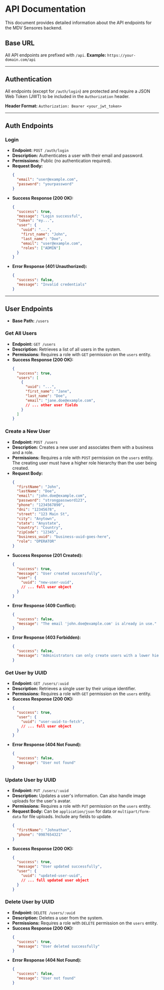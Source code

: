 # API Documentation

This document provides detailed information about the API endpoints for the MDV Sensores backend.

## Base URL

All API endpoints are prefixed with `/api`.
**Example:** `https://your-domain.com/api`

---

## Authentication

All endpoints (except for `/auth/login`) are protected and require a JSON Web Token (JWT) to be included in the `Authorization` header.

**Header Format:**
`Authorization: Bearer <your_jwt_token>`

---

## Auth Endpoints

### Login

-   **Endpoint:** `POST /auth/login`
-   **Description:** Authenticates a user with their email and password.
-   **Permissions:** Public (no authentication required).
-   **Request Body:**
    ```json
    {
      "email": "user@example.com",
      "password": "yourpassword"
    }
    ```
-   **Success Response (200 OK):**
    ```json
    {
      "success": true,
      "message": "Login successful",
      "token": "ey...",
      "user": {
        "uuid": "...",
        "first_name": "John",
        "last_name": "Doe",
        "email": "user@example.com",
        "roles": ["ADMIN"]
      }
    }
    ```
-   **Error Response (401 Unauthorized):**
    ```json
    {
      "success": false,
      "message": "Invalid credentials"
    }
    ```

---

## User Endpoints

-   **Base Path:** `/users`

### Get All Users

-   **Endpoint:** `GET /users`
-   **Description:** Retrieves a list of all users in the system.
-   **Permissions:** Requires a role with `GET` permission on the `users` entity.
-   **Success Response (200 OK):**
    ```json
    {
      "success": true,
      "users": [
        {
          "uuid": "...",
          "first_name": "Jane",
          "last_name": "Doe",
          "email": "jane.doe@example.com",
          // ... other user fields
        }
      ]
    }
    ```

### Create a New User

-   **Endpoint:** `POST /users`
-   **Description:** Creates a new user and associates them with a business and a role.
-   **Permissions:** Requires a role with `POST` permission on the `users` entity. The creating user must have a higher role hierarchy than the user being created.
-   **Request Body:**
    ```json
    {
      "firstName": "John",
      "lastName": "Doe",
      "email": "john.doe@example.com",
      "password": "strongpassword123",
      "phone": "1234567890",
      "dni": "12345678",
      "street": "123 Main St",
      "city": "Anytown",
      "state": "Anystate",
      "country": "Country",
      "zipCode": "12345",
      "business_uuid": "business-uuid-goes-here",
      "role": "OPERATOR"
    }
    ```
-   **Success Response (201 Created):**
    ```json
    {
      "success": true,
      "message": "User created successfully",
      "user": {
        "uuid": "new-user-uuid",
        // ... full user object
      }
    }
    ```
-   **Error Response (409 Conflict):**
    ```json
    {
      "success": false,
      "message": "The email 'john.doe@example.com' is already in use."
    }
    ```
-   **Error Response (403 Forbidden):**
    ```json
    {
      "success": false,
      "message": "Administrators can only create users with a lower hierarchy level."
    }
    ```

### Get User by UUID

-   **Endpoint:** `GET /users/:uuid`
-   **Description:** Retrieves a single user by their unique identifier.
-   **Permissions:** Requires a role with `GET` permission on the `users` entity.
-   **Success Response (200 OK):**
    ```json
    {
      "success": true,
      "user": {
        "uuid": "user-uuid-to-fetch",
        // ... full user object
      }
    }
    ```
-   **Error Response (404 Not Found):**
    ```json
    {
      "success": false,
      "message": "User not found"
    }
    ```

### Update User by UUID

-   **Endpoint:** `PUT /users/:uuid`
-   **Description:** Updates a user's information. Can also handle image uploads for the user's avatar.
-   **Permissions:** Requires a role with `PUT` permission on the `users` entity.
-   **Request Body:** Can be `application/json` for data or `multipart/form-data` for file uploads. Include any fields to update.
    ```json
    {
      "firstName": "Johnathan",
      "phone": "0987654321"
    }
    ```
-   **Success Response (200 OK):**
    ```json
    {
      "success": true,
      "message": "User updated successfully",
      "user": {
        "uuid": "updated-user-uuid",
        // ... full updated user object
      }
    }
    ```

### Delete User by UUID

-   **Endpoint:** `DELETE /users/:uuid`
-   **Description:** Deletes a user from the system.
-   **Permissions:** Requires a role with `DELETE` permission on the `users` entity.
-   **Success Response (200 OK):**
    ```json
    {
      "success": true,
      "message": "User deleted successfully"
    }
    ```
-   **Error Response (404 Not Found):**
    ```json
    {
      "success": false,
      "message": "User not found"
    }
